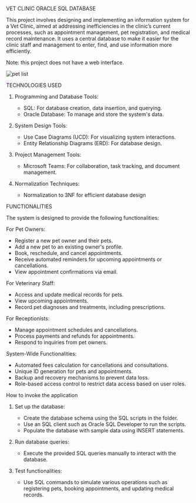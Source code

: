 VET CLINIC ORACLE SQL DATABASE

This project involves designing and implementing an information system for a Vet Clinic, aimed at addressing inefficiencies in the clinic’s current processes, such as appointment management, pet registration, and medical record maintenance. It uses a central database to make it easier for the clinic staff and management to enter, find, and use information more efficiently. 

Note: this project does not have a web interface.

![pet list](https://github.com/user-attachments/assets/a166c7dd-23dd-41ee-90e7-11a80d4ddeba)

TECHNOLOGIES USED

1. Programming and Database Tools:

   - SQL: For database creation, data insertion, and querying.
   - Oracle Database: To manage and store the system's data.

2. System Design Tools:

   - Use Case Diagrams (UCD): For visualizing system interactions.
   - Entity Relationship Diagrams (ERD): For database design.

3. Project Management Tools:

   - Microsoft Teams: For collaboration, task tracking, and document management.

4. Normalization Techniques:

   - Normalization to 3NF for efficient database design
  

FUNCTIONALITIES

The system is designed to provide the following functionalities:

For Pet Owners:

  - Register a new pet owner and their pets.
  - Add a new pet to an existing owner's profile.
  - Book, reschedule, and cancel appointments.
  - Receive automated reminders for upcoming appointments or cancellations.
  - View appointment confirmations via email.

For Veterinary Staff:

  - Access and update medical records for pets.
  - View upcoming appointments.
  - Record pet diagnoses and treatments, including prescriptions.

For Receptionists:

  - Manage appointment schedules and cancellations.
  - Process payments and refunds for appointments.
  - Respond to inquiries from pet owners.


System-Wide Functionalities:

  - Automated fees calculation for cancellations and consultations.
  - Unique ID generation for pets and appointments.
  - Backup and recovery mechanisms to prevent data loss.
  - Role-based access control to restrict data access based on user roles.


How to invoke the application

  1. Set up the database:
      - Create the database schema using the SQL scripts in the folder.
      - Use an SQL client such as Oracle SQL Developer to run the scripts.
      - Populate the database with sample data using INSERT statements.

  2. Run database queries:
      - Execute the provided SQL queries manually to interact with the database.
  
  3. Test functionalities:

      - Use SQL commands to simulate various operations such as registering pets, booking appointments, and updating medical records.

